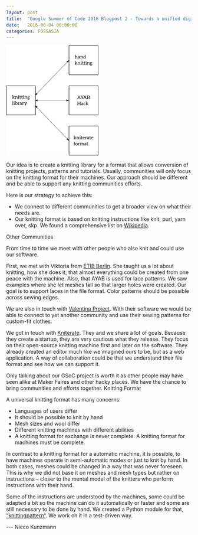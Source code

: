 ```yaml
---
layout: post
title:  "Google Summer of Code 2016 Blogpost 2 - Towards a unified digital aproach to knitting"
date:   2016-06-04 00:00:00
categories: FOSSASIA
---
```


<img src="/assets/posts/Conversion.png" width="250">

Our idea is to create a knitting library for a format that allows conversion of knitting projects, patterns and tutorials. Usually, communities will only focus on the knitting format for their machines. Our approach should be different and be able to support any knitting communities efforts.

Here is our strategy to achieve this:

* We connect to different communities to get a broader view on what their needs are.
* Our knitting format is based on knitting instructions like knit, purl, yarn over, skp. We found a comprehensive list on [Wikipedia](https://github.com/AllYarnsAreBeautiful/ayab-desktop/wiki/2016-05-25---Knitting-pattern).

Other Communities

From time to time we meet with other people who also knit and could use our software.

First, we met with Viktoria from [ETIB Berlin](https://twitter.com/ETIBerlin). She taught us a lot about knitting, how she does it, that almost everything could be created from one peace with the machine. Also, that AYAB is used for lace patterns. We saw examples where she let meshes fall so that larger holes were created. Our goal is to support laces in the file format.  Color patterns should be possible across sewing edges.

We are also in touch with [Valentina Project](http://valentina-project.org/). With their software we would be able to connect to yet another community and use their sewing patterns for custom-fit clothes.

We got in touch with [Kniterate](http://www.kniterate.com/). They and we share a lot of goals. Because they create a startup, they are very cautious what they release. They focus on their open-source knitting machine first and later on the software. They already created an editor much like we imagined ours to be, but as a web application. A way of collaboration could be that we understand their file format and see how we can support it.

Only talking about our GSoC project is worth it as other people may have seen alike at Maker Faires and other hacky places. We have the chance to bring communities and efforts together.
Knitting Format

A universal knitting format has many concerns:

* Languages of users differ
* It should be possible to knit by hand
* Mesh sizes and wool differ
* Different knitting machines with different abilities
* A knitting format for exchange is never complete. A knitting format for machines must be complete.

In contrast to a knitting format for a automatic machine, it is possible, to have machines operate in semi-automatic modes or just to knit by hand. In both cases, meshes could be changed in a way that was never foreseen. This is why we did not base it on meshes and mesh types but rather on instructions – closer to the mental model of the knitters who perform instructions with their hand.

Some of the instructions are understood by the machines, some could be adapted a bit so the machine can do it automatically or faster and some are still necessary to be done by hand. We created a Python module for that, [“knittingpattern“](https://github.com/AllYarnsAreBeautiful/knittingpattern). We work on it in a test-driven way.

--- Nicco Kunzmann
